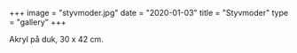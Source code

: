 +++
image = "styvmoder.jpg"
date = "2020-01-03"
title = "Styvmoder"
type = "gallery"
+++

Akryl på duk, 30 x 42 cm.
 


